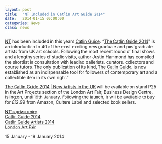 ```yaml
---
layout: post
title:  "NT included in Catlin Art Guide 2014"
date:   2014-01-15 00:00:00
categories: News
class: news
---
```


<a href="http://www.artcatlin.com/#/?data=artists&data=finalists-2014&data=nicola-thomas" target="_blank">NT</a> has been included in this years <a href="http://www.artcatlin.com/#/?data=the-guide" target="_blank">Catlin Guide</a>. “<a href="http://www.artcatlin.com/#/?data=whats-going-on&data=pr04-11-2013" target="_blank">The Catlin Guide 2014</a>" is an introduction to 40 of the most exciting new graduate and postgraduate artists from UK art schools. Following the most recent round of final shows and a lengthy series of studio visits, author Justin Hammond has compiled the shortlist in consultation with leading gallerists, curators, collectors and course tutors. The only publication of its kind, <a href="http://www.artcatlin.com/#/?data=the-guide" target="_blank">The Catlin Guide</a>. is now established as an indispensable tool for followers of contemporary art and a collectible item in its own right.” 

<a href="http://www.artcatlin.com/#/?data=whats-going-on&data=pr04-11-2013" target="_blank">The Catlin Guide 2014 | New Artists in the UK</a> will be available on stand P25 in the Art Projects section of the London Art Fair, Business Design Centre, Islington, until 19th January. Following the launch, it will be available to buy for £12.99 from Amazon, Culture Label and selected book sellers.

<a href="http://www.artcatlin.com/#/?data=artists&data=finalists-2014&data=nicola-thomas" target="_blank">NT's prize entry</a>  
<a href="http://www.artcatlin.com/#/?data=whats-going-on&data=pr04-11-2013" target="_blank">Catlin Guide 2014</a>  
<a href="http://www.artcatlin.com/#/?data=artists&data=finalists-2014" target="_blank">Catlin Guide Artists 2014</a>  
<a href="http://www.londonartfair.co.uk" target="_blank">London Art Fair</a>    

15 January - 19 January 2014